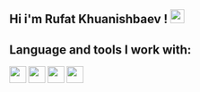 ## Hi i'm Rufat Khuanishbaev ! <img src="https://media.giphy.com/media/hvRJCLFzcasrR4ia7z/giphy.gif" width="25px">
## Language and tools I work with:

<code><img src="https://brandslogos.com/wp-content/uploads/images/large/html-logo-black-and-white.png" width="30px"></code>
<code><img src="https://brandslogos.com/wp-content/uploads/images/large/css-logo-black-and-white.png" width="30px"></code>
<code><img src="https://img.icons8.com/ios_filled/12x/javascript-logo.png" width="30px"></code>
<code><img src="https://cdn.kinandcarta.com/-/media-assets/images/kincarta/insights/2022/02/react-native/react_hero.png?as=0&iar=0&w=1200&rev=61e1dad3af7e465e9544cf8490237772&hash=0AD31383BCBA1DA1C88546327312BA33" width="30px"></code>


